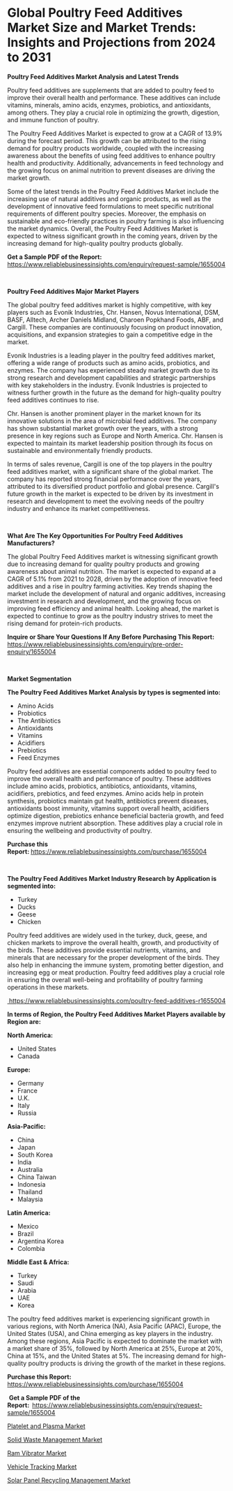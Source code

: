 <p><h1>Global Poultry Feed Additives Market Size and Market Trends: Insights and Projections from 2024 to 2031</h1></p><p><strong>Poultry Feed Additives Market Analysis and Latest Trends</strong></p>
<p><p>Poultry feed additives are supplements that are added to poultry feed to improve their overall health and performance. These additives can include vitamins, minerals, amino acids, enzymes, probiotics, and antioxidants, among others. They play a crucial role in optimizing the growth, digestion, and immune function of poultry.</p><p>The Poultry Feed Additives Market is expected to grow at a CAGR of 13.9% during the forecast period. This growth can be attributed to the rising demand for poultry products worldwide, coupled with the increasing awareness about the benefits of using feed additives to enhance poultry health and productivity. Additionally, advancements in feed technology and the growing focus on animal nutrition to prevent diseases are driving the market growth.</p><p>Some of the latest trends in the Poultry Feed Additives Market include the increasing use of natural additives and organic products, as well as the development of innovative feed formulations to meet specific nutritional requirements of different poultry species. Moreover, the emphasis on sustainable and eco-friendly practices in poultry farming is also influencing the market dynamics. Overall, the Poultry Feed Additives Market is expected to witness significant growth in the coming years, driven by the increasing demand for high-quality poultry products globally.</p></p>
<p><strong>Get a Sample PDF of the Report:&nbsp;</strong> <a href="https://www.reliablebusinessinsights.com/enquiry/request-sample/1655004">https://www.reliablebusinessinsights.com/enquiry/request-sample/1655004</a></p>
<p>&nbsp;</p>
<p><strong>Poultry Feed Additives Major Market Players</strong></p>
<p><p>The global poultry feed additives market is highly competitive, with key players such as Evonik Industries, Chr. Hansen, Novus International, DSM, BASF, Alltech, Archer Daniels Midland, Charoen Popkhand Foods, ABF, and Cargill. These companies are continuously focusing on product innovation, acquisitions, and expansion strategies to gain a competitive edge in the market.</p><p>Evonik Industries is a leading player in the poultry feed additives market, offering a wide range of products such as amino acids, probiotics, and enzymes. The company has experienced steady market growth due to its strong research and development capabilities and strategic partnerships with key stakeholders in the industry. Evonik Industries is projected to witness further growth in the future as the demand for high-quality poultry feed additives continues to rise.</p><p>Chr. Hansen is another prominent player in the market known for its innovative solutions in the area of microbial feed additives. The company has shown substantial market growth over the years, with a strong presence in key regions such as Europe and North America. Chr. Hansen is expected to maintain its market leadership position through its focus on sustainable and environmentally friendly products.</p><p>In terms of sales revenue, Cargill is one of the top players in the poultry feed additives market, with a significant share of the global market. The company has reported strong financial performance over the years, attributed to its diversified product portfolio and global presence. Cargill's future growth in the market is expected to be driven by its investment in research and development to meet the evolving needs of the poultry industry and enhance its market competitiveness.</p></p>
<p>&nbsp;</p>
<p><strong>What Are The Key Opportunities For Poultry Feed Additives Manufacturers?</strong></p>
<p><p>The global Poultry Feed Additives market is witnessing significant growth due to increasing demand for quality poultry products and growing awareness about animal nutrition. The market is expected to expand at a CAGR of 5.1% from 2021 to 2028, driven by the adoption of innovative feed additives and a rise in poultry farming activities. Key trends shaping the market include the development of natural and organic additives, increasing investment in research and development, and the growing focus on improving feed efficiency and animal health. Looking ahead, the market is expected to continue to grow as the poultry industry strives to meet the rising demand for protein-rich products.</p></p>
<p><strong>Inquire or Share Your Questions If Any Before Purchasing This Report:</strong> <a href="https://www.reliablebusinessinsights.com/enquiry/pre-order-enquiry/1655004">https://www.reliablebusinessinsights.com/enquiry/pre-order-enquiry/1655004</a></p>
<p>&nbsp;</p>
<p><strong>Market Segmentation</strong></p>
<p><strong>The Poultry Feed Additives Market Analysis by types is segmented into:</strong></p>
<p><ul><li>Amino Acids</li><li>Probiotics</li><li>The Antibiotics</li><li>Antioxidants</li><li>Vitamins</li><li>Acidifiers</li><li>Prebiotics</li><li>Feed Enzymes</li></ul></p>
<p><p>Poultry feed additives are essential components added to poultry feed to improve the overall health and performance of poultry. These additives include amino acids, probiotics, antibiotics, antioxidants, vitamins, acidifiers, prebiotics, and feed enzymes. Amino acids help in protein synthesis, probiotics maintain gut health, antibiotics prevent diseases, antioxidants boost immunity, vitamins support overall health, acidifiers optimize digestion, prebiotics enhance beneficial bacteria growth, and feed enzymes improve nutrient absorption. These additives play a crucial role in ensuring the wellbeing and productivity of poultry.</p></p>
<p><strong>Purchase this Report:&nbsp;</strong><a href="https://www.reliablebusinessinsights.com/purchase/1655004">https://www.reliablebusinessinsights.com/purchase/1655004</a></p>
<p>&nbsp;</p>
<p><strong>The Poultry Feed Additives Market Industry Research by Application is segmented into:</strong></p>
<p><ul><li>Turkey</li><li>Ducks</li><li>Geese</li><li>Chicken</li></ul></p>
<p><p>Poultry feed additives are widely used in the turkey, duck, geese, and chicken markets to improve the overall health, growth, and productivity of the birds. These additives provide essential nutrients, vitamins, and minerals that are necessary for the proper development of the birds. They also help in enhancing the immune system, promoting better digestion, and increasing egg or meat production. Poultry feed additives play a crucial role in ensuring the overall well-being and profitability of poultry farming operations in these markets.</p></p>
<p><a href="https://www.reliablebusinessinsights.com/poultry-feed-additives-r1655004">&nbsp;https://www.reliablebusinessinsights.com/poultry-feed-additives-r1655004</a></p>
<p><strong>In terms of Region, the Poultry Feed Additives Market Players available by Region are:</strong></p>
<p>
    <p> <strong> North America: </strong>
        <ul>
            <li>United States</li>
            <li>Canada</li>
        </ul>
        </p> 
    <p> <strong> Europe: </strong>
        <ul>
            <li>Germany</li>
            <li>France</li>
            <li>U.K.</li>
            <li>Italy</li>
            <li>Russia</li>
        </ul>
        </p> 
    <p> <strong> Asia-Pacific: </strong>
        <ul>
            <li>China</li>
            <li>Japan</li>
            <li>South Korea</li>
            <li>India</li>
            <li>Australia</li>
            <li>China Taiwan</li>
            <li>Indonesia</li>
            <li>Thailand</li>
            <li>Malaysia</li>
        </ul>
        </p> 
    <p> <strong> Latin America: </strong>
        <ul>
            <li>Mexico</li>
            <li>Brazil</li>
            <li>Argentina Korea</li>
            <li>Colombia</li>
        </ul>
        </p> 
    <p> <strong> Middle East & Africa: </strong>
        <ul>
            <li>Turkey</li>
            <li>Saudi</li>
            <li>Arabia</li>
            <li>UAE</li>
            <li>Korea</li>
        </ul>
    </p>
    </p>
<p><p>The poultry feed additives market is experiencing significant growth in various regions, with North America (NA), Asia Pacific (APAC), Europe, the United States (USA), and China emerging as key players in the industry. Among these regions, Asia Pacific is expected to dominate the market with a market share of 35%, followed by North America at 25%, Europe at 20%, China at 15%, and the United States at 5%. The increasing demand for high-quality poultry products is driving the growth of the market in these regions.</p></p>
<p><strong>Purchase this Report: </strong><a href="https://www.reliablebusinessinsights.com/purchase/1655004">https://www.reliablebusinessinsights.com/purchase/1655004</a></p>
<p>&nbsp;<strong>Get a Sample PDF of the Report:&nbsp;&nbsp;</strong><a href="https://www.reliablebusinessinsights.com/enquiry/request-sample/1655004">https://www.reliablebusinessinsights.com/enquiry/request-sample/1655004</a></p>
<p><strong></strong></p>
<p><p><a href="https://github.com/JordyBecker/Market-Research-Report-List-1/blob/main/platelet-and-plasma-market.md">Platelet and Plasma Market</a></p><p><a href="https://github.com/ranaacryptoaddmin/Market-Research-Report-List-1/blob/main/solid-waste-management-market.md">Solid Waste Management Market</a></p><p><a href="https://www.linkedin.com/pulse/ram-vibrator-market-report-product-type-impact-piston-vibratorfloating-odr4e?trackingId=0LTad9U1Sm2j7igY8kIM9g%3D%3D">Ram Vibrator Market</a></p><p><a href="https://github.com/RoccoManning/Market-Research-Report-List-6/blob/main/vehicle-tracking-market.md">Vehicle Tracking Market</a></p><p><a href="https://github.com/jadenRaynor/Market-Research-Report-List-1/blob/main/solar-panel-recycling-management-market.md">Solar Panel Recycling Management Market</a></p></p>